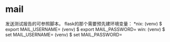 # mail
发送测试报告的可参照脚本。
flask的那个需要预先建环境变量：
*nix:
(venv) $ export MAIL_USERNAME=<Gmail username>
(venv) $ export MAIL_PASSWORD=<Gmail password>
win:
(venv) $ set MAIL_USERNAME=<Gmail username>
(venv) $ set MAIL_PASSWORD=<Gmail password>
